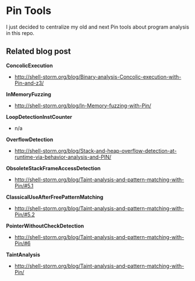 Pin Tools
=========

I just decided to centralize my old and next Pin tools about program analysis in this repo.


Related blog post
-----------------

**ConcolicExecution**

- http://shell-storm.org/blog/Binary-analysis-Concolic-execution-with-Pin-and-z3/

**InMemoryFuzzing**

-  http://shell-storm.org/blog/In-Memory-fuzzing-with-Pin/

**LoopDetectionInstCounter**

- n/a

**OverflowDetection**

- http://shell-storm.org/blog/Stack-and-heap-overflow-detection-at-runtime-via-behavior-analysis-and-PIN/

**ObsoleteStackFrameAccessDetection**

- http://shell-storm.org/blog/Taint-analysis-and-pattern-matching-with-Pin/#5.1

**ClassicalUseAfterFreePatternMatching**

- http://shell-storm.org/blog/Taint-analysis-and-pattern-matching-with-Pin/#5.2

**PointerWithoutCheckDetection**

- http://shell-storm.org/blog/Taint-analysis-and-pattern-matching-with-Pin/#6

**TaintAnalysis**

- http://shell-storm.org/blog/Taint-analysis-and-pattern-matching-with-Pin/

